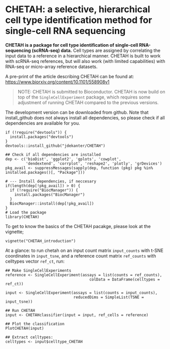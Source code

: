 # CHETAH: a selective, hierarchical cell type identification method for single-cell RNA sequencing
__CHETAH is a package for cell type identification of single-cell RNA-sequencing (scRNA-seq) data.__
Cell types are assigned by correlating the input data to a reference in a hierarchical manner. CHETAH is built to work with scRNA-seq references, but will also work (with limited capabilities) with RNA-seq or micro-array reference datasets.

A pre-print of the article describing CHETAH can be found at: https://www.biorxiv.org/content/10.1101/558908v1

> NOTE: CHETAH is submitted to Bioconductor.
> CHETAH is now build on top of the `SingleCellExperiment` package,
> which requires some adjustment of running CHETAH compared to the previous versions.

The development version can be downloaded from github.
Note that install_github does not always install all dependencies,
so please check if all dependencies are available for you.
```{r echo=TRUE, eval=FALSE}
if (!require("devtools")) {
  install.packages("devtools")
}
devtools::install_github("jdekanter/CHETAH")

## Check if all dependencies are installed
dep <- c('bioDist', 'ggplot2', 'gplots', 'cowplot',
         'dendextend', 'corrplot', 'reshape2', 'plotly', 'grDevices')
pkg_avail <- suppressMessages(sapply(dep, function (pkg) pkg %in% installed.packages()[, "Package"]))

# --- Install dependencies, if neccesary
if(length(dep[!pkg_avail]) > 0) {
  if (!require("BiocManager")) {
    install.packages("BiocManager")
  }
  BiocManager::install(dep[!pkg_avail])
}
# Load the package
library(CHETAH)
```

To get to know the basics of the CHETAH pacakge, please look at the vignette;
```{r echo=TRUE, eval=FALSE}
vignette("CHETAH_introduction")
```

At a glance: to run chetah on an input count matrix `input_counts` with t-SNE coordinates in `input_tsne`, and a reference count matrix `ref_counts` with celltypes vector `ref_ct`, run:  

```{r glance, echo=TRUE, eval=FALSE}
## Make SingleCellExperiments
reference <- SingleCellExperiment(assays = list(counts = ref_counts),
                                     colData = DataFrame(celltypes = ref_ct))

input <- SingleCellExperiment(assays = list(counts = input_counts),
                              reducedDims = SimpleList(TSNE = input_tsne))

## Run CHETAH
input <- CHETAHclassifier(input = input, ref_cells = reference)

## Plot the classification
PlotCHETAH(input)

## Extract celltypes:
celltypes <- input$celltype_CHETAH
```
